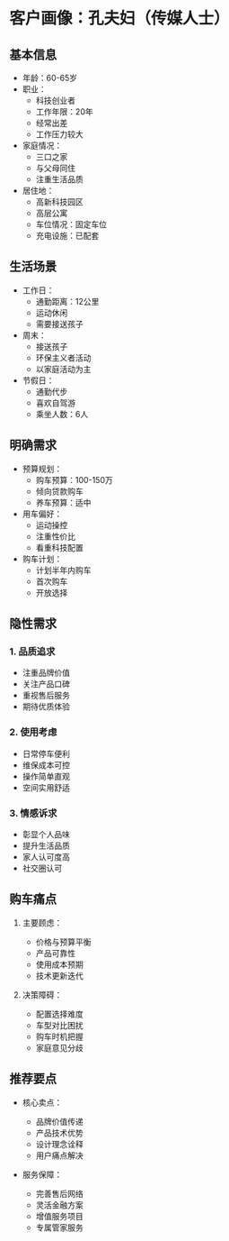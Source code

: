 # 客户画像：孔夫妇（传媒人士）

## 基本信息
- 年龄：60-65岁
- 职业：
  - 科技创业者
  - 工作年限：20年
  - 经常出差
  - 工作压力较大
- 家庭情况：
  - 三口之家
  - 与父母同住
  - 注重生活品质
- 居住地：
  - 高新科技园区
  - 高层公寓
  - 车位情况：固定车位
  - 充电设施：已配套

## 生活场景
- 工作日：
  - 通勤距离：12公里
  - 运动休闲
  - 需要接送孩子
- 周末：
  - 接送孩子
  - 环保主义者活动
  - 以家庭活动为主
- 节假日：
  - 通勤代步
  - 喜欢自驾游
  - 乘坐人数：6人

## 明确需求
- 预算规划：
  - 购车预算：100-150万
  - 倾向贷款购车
  - 养车预算：适中
- 用车偏好：
  - 运动操控
  - 注重性价比
  - 看重科技配置
- 购车计划：
  - 计划半年内购车
  - 首次购车
  - 开放选择

## 隐性需求
### 1. 品质追求
- 注重品牌价值
- 关注产品口碑
- 重视售后服务
- 期待优质体验

### 2. 使用考虑
- 日常停车便利
- 维保成本可控
- 操作简单直观
- 空间实用舒适

### 3. 情感诉求
- 彰显个人品味
- 提升生活品质
- 家人认可度高
- 社交圈认可

## 购车痛点
1. 主要顾虑：
   - 价格与预算平衡
   - 产品可靠性
   - 使用成本预期
   - 技术更新迭代

2. 决策障碍：
   - 配置选择难度
   - 车型对比困扰
   - 购车时机把握
   - 家庭意见分歧

## 推荐要点
- 核心卖点：
  - 品牌价值传递
  - 产品技术优势
  - 设计理念诠释
  - 用户痛点解决

- 服务保障：
  - 完善售后网络
  - 灵活金融方案
  - 增值服务项目
  - 专属管家服务